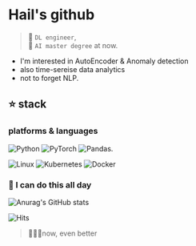 # Hail's github

>
> :mechanical_arm: `DL engineer`,   
> :school_satchel: `AI master degree` at now.  


- I'm interested in AutoEncoder & Anomaly detection 
- also time-sereise data analytics
- not to forget NLP.  


## ⭐ stack
### platforms & languages
![Python](https://img.shields.io/badge/python-3670A0?style=for-the-badge&logo=python&logoColor=ffdd54)
![PyTorch](https://img.shields.io/badge/PyTorch-%23EE4C2C.svg?style=for-the-badge&logo=PyTorch&logoColor=white)
![Pandas](https://img.shields.io/badge/pandas-171515.svg?style=for-the-badge&logo=pandas&logoColor=white).

![Linux](https://img.shields.io/badge/Linux-3a3535.svg?style=for-the-badge&logo=linux&logoColor=FCC624)
![Kubernetes](https://img.shields.io/badge/kuber-326CE5.svg?style=for-the-badge&logo=apache&logoColor=white)
![Docker](https://img.shields.io/badge/docker-2496ED.svg?style=for-the-badge&logo=apache&logoColor=white)
   
   


###  🚀 I can do this all day 


 





![Anurag's GitHub stats](https://github-readme-stats.vercel.app/api?username=Hail-cali&&show_icons=true&theme=cobalt)




![Hits](https://hits.seeyoufarm.com/api/count/incr/badge.svg?url=https%3A%2F%2Fgithub.com%2FHail-cali&count_bg=%23333532&title_bg=%2342FF74&icon=&icon_color=%23E7E7E7&title=hits&edge_flat=false)

> 🏄🏼‍♂️now, even better
> 
<!--
**Hail-cali/Hail-cali** is a ✨ _special_ ✨ repository because its `README.md` (this file) appears on your GitHub profile.




